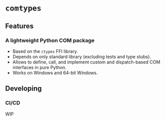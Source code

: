 # `comtypes`

## Features
### A lightweight Python COM package
- Based on the `ctypes` FFI library.
- Depends on only standard library (excluding tests and type stubs).
- Allows to define, call, and implement custom and dispatch-based COM interfaces in pure Python.
- Works on Windows and 64-bit Windows.

## Developing
### CI/CD
WIP
